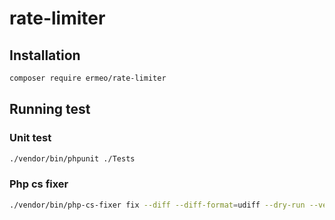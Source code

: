 # rate-limiter
## Installation
```bash
composer require ermeo/rate-limiter
```

## Running test
### Unit test
```bash
./vendor/bin/phpunit ./Tests
```

### Php cs fixer
```bash
./vendor/bin/php-cs-fixer fix --diff --diff-format=udiff --dry-run --verbose
```
